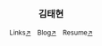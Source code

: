 <div align="center">
    <h3>김태현</h3>
<sup>Links<a href="https://bento.me/thyeone" rel="nofollow" target='_blank'>↗</a></sup> &nbsp;
 <sup>Blog<a href="https://velog.io/@thkim" rel="nofollow" target='_blank'>↗</a></sup> &nbsp; <sup>Resume<a href="https://drive.google.com/file/d/1-ZDkotRA7pn2B_EAS3mH9vwdhA9BLqW0/view?usp=sharing" rel="nofollow" target='_blank'>↗</a></sup>

</div>
